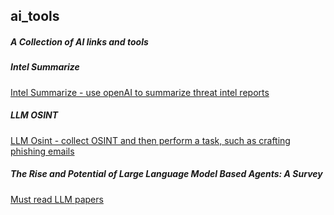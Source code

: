 ## ai_tools
##### A Collection of AI links and tools

##### Intel Summarize
[Intel Summarize - use openAI to summarize threat intel reports](https://github.com/MHaggis/notes/tree/master/utilities/intelsummarize)
##### LLM OSINT
[LLM Osint - collect OSINT and then perform a task, such as crafting phishing emails](https://github.com/sshh12/llm_osint)
##### The Rise and Potential of Large Language Model Based Agents: A Survey
[Must read LLM papers](https://github.com/WooooDyy/LLM-Agent-Paper-List)

